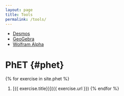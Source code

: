 ```yaml
---
layout: page
title: Tools
permalink: /tools/
---
```


* [Desmos](https://www.desmos.com/)
* [GeoGebra](https://www.geogebra.org/geometry)
* [Wolfram Alpha](https://www.wolframalpha.com/)

# PhET {#phet}

{% for exercise in site.phet %}
1. [{{ exercise.title}}]({{ exercise.url }})
{% endfor %}